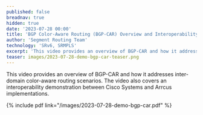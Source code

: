 ```yaml
---
published: false
breadnav: true
hidden: true
date: '2023-07-28 00:00'
title: 'BGP Color-Aware Routing (BGP-CAR) Overview and Interoperability Demonstration'
author: 'Segment Routing Team'
technology: 'SRv6, SRMPLS'
excerpt: 'This video provides an overview of BGP-CAR and how it addresses inter-domain color-aware routing scenarios. The video also covers an interoperability demonstration between Cisco Systems and Arrcus implementations.'
teaser: images/2023-07-28-demo-bgp-car-teaser.png
---
```

This video provides an overview of BGP-CAR and how it addresses inter-domain color-aware routing scenarios. The video also covers an interoperability demonstration between Cisco Systems and Arrcus implementations.

{% include pdf link="/images/2023-07-28-demo-bgp-car.pdf" %}
